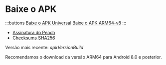 # Baixe o APK

:::buttons
[Baixe o APK Universal]($apkUniversalUrl$)
[Baixe o APK ARM64-v8]($apkArm64v8Url$)
:::

- [Assinatura do Peach]($apkSignaturesUrl$)
- [Checksums SHA256]($apkChecksumsUrl$)

Versão mais recente: $apkVersionBuild$

Recomendamos o download da versão ARM64 para Android 8.0 e posterior.
